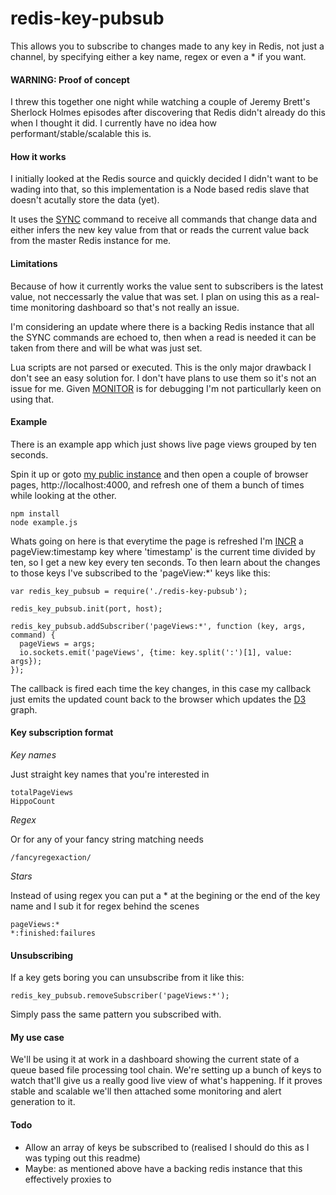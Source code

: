 redis-key-pubsub
================

This allows you to subscribe to changes made to any key in Redis, not just a channel, by specifying either a key name, regex or even a * if you want.


#### WARNING: Proof of concept

I threw this together one night while watching a couple of Jeremy Brett's Sherlock Holmes episodes after discovering that Redis didn't already do this when I thought it did. I currently have no idea how performant/stable/scalable this is.


#### How it works

I initially looked at the Redis source and quickly decided I didn't want to be wading into that, so this implementation is a Node based redis slave that doesn't acutally store the data (yet).

It uses the [SYNC](http://redis.io/commands/sync) command to receive all commands that change data and either infers the new key value from that or reads the current value back from the master Redis instance for me.


#### Limitations

Because of how it currently works the value sent to subscribers is the latest value, not neccessarly the value that was set. I plan on using this as a real-time monitoring dashboard so that's not really an issue.

I'm considering an update where there is a backing Redis instance that all the SYNC commands are echoed to, then when a read is needed it can be taken from there and will be what was just set.

Lua scripts are not parsed or executed. This is the only major drawback I don't see an easy solution for. I don't have plans to use them so it's not an issue for me. Given [MONITOR](http://redis.io/commands/monitor) is for debugging I'm not particullarly keen on using that.


#### Example

There is an example app which just shows live page views grouped by ten seconds.

Spin it up or goto [my public instance](http://redis-key-pubsub.terrcin.com) and then open a couple of browser pages, http://localhost:4000, and refresh one of them a bunch of times while looking at the other.

    npm install
    node example.js

Whats going on here is that everytime the page is refreshed I'm [INCR](http://redis.io/commands/incr) a pageView:timestamp key where 'timestamp' is the current time divided by ten, so I get a new key every ten seconds. To then learn about the changes to those keys I've subscribed to the 'pageView:*' keys like this:


    var redis_key_pubsub = require('./redis-key-pubsub');

    redis_key_pubsub.init(port, host);

    redis_key_pubsub.addSubscriber('pageViews:*', function (key, args, command) {
      pageViews = args;
      io.sockets.emit('pageViews', {time: key.split(':')[1], value: args});
    });

The callback is fired each time the key changes, in this case my callback just emits the updated count back to the browser which updates the [D3](http://d3js.org/) graph.


#### Key subscription format


*Key names*

Just straight key names that you're interested in

    totalPageViews
    HippoCount

*Regex*

Or for any of your fancy string matching needs

    /fancyregexaction/

*Stars*

Instead of using regex you can put a * at the begining or the end of the key name and I sub it for regex behind the scenes

    pageViews:*
    *:finished:failures


#### Unsubscribing

If a key gets boring you can unsubscribe from it like this:

    redis_key_pubsub.removeSubscriber('pageViews:*');

Simply pass the same pattern you subscribed with.


#### My use case

We'll be using it at work in a dashboard showing the current state of a queue based file processing tool chain. We're setting up a bunch of keys to watch that'll give us a really good live view of what's happening. If it proves stable and scalable we'll then attached some monitoring and alert generation to it.


#### Todo

* Allow an array of keys be subscribed to (realised I should do this as I was typing out this readme)
* Maybe: as mentioned above have a backing redis instance that this effectively proxies to





